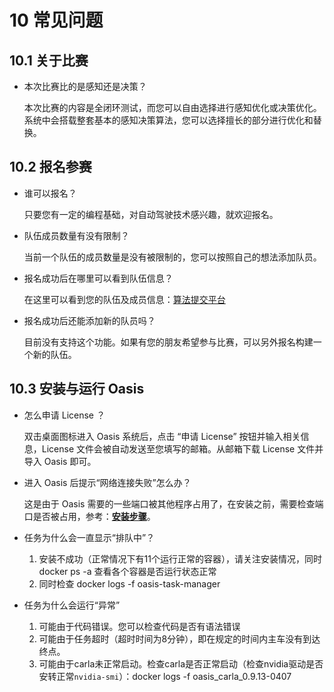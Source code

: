 # 10 常见问题
## 10.1 关于比赛

- 本次比赛比的是感知还是决策？

    本次比赛的内容是全闭环测试，而您可以自由选择进行感知优化或决策优化。系统中会搭载整套基本的感知决策算法，您可以选择擅长的部分进行优化和替换。

## 10.2 报名参赛
- 谁可以报名？

    只要您有一定的编程基础，对自动驾驶技术感兴趣，就欢迎报名。

- 队伍成员数量有没有限制？

    当前一个队伍的成员数量是没有被限制的，您可以按照自己的想法添加队员。

- 报名成功后在哪里可以看到队伍信息？

    在这里可以看到您的队伍及成员信息：[算法提交平台](https://race.carsmos.cn/)

- 报名成功后还能添加新的队员吗？

    目前没有支持这个功能。如果有您的朋友希望参与比赛，可以另外报名构建一个新的队伍。

## 10.3 安装与运行 Oasis
- 怎么申请 License ？

    双击桌面图标进入 Oasis 系统后，点击 “申请 License” 按钮并输入相关信息，License 文件会被自动发送至您填写的邮箱。从邮箱下载 License 文件并导入 Oasis 即可。

- 进入 Oasis 后提示“网络连接失败”怎么办？

    这是由于 Oasis 需要的一些端口被其他程序占用了，在安装之前，需要检查端口是否被占用，参考：[**安装步骤**](zh-cn/install.md#_22-安装步骤)。

- 任务为什么会一直显示“排队中”？

    1. 安装不成功（正常情况下有11个运行正常的容器），请关注安装情况，同时 docker ps -a 查看各个容器是否运行状态正常
    2. 同时检查 docker logs -f oasis-task-manager

- 任务为什么会运行“异常”
    
    1. 可能由于代码错误。您可以检查代码是否有语法错误
    2. 可能由于任务超时（超时时间为8分钟），即在规定的时间内主车没有到达终点。
    3. 可能由于carla未正常启动。检查carla是否正常启动（检查nvidia驱动是否安转正常`nvidia-smi`）：docker logs -f oasis_carla_0.9.13-0407

